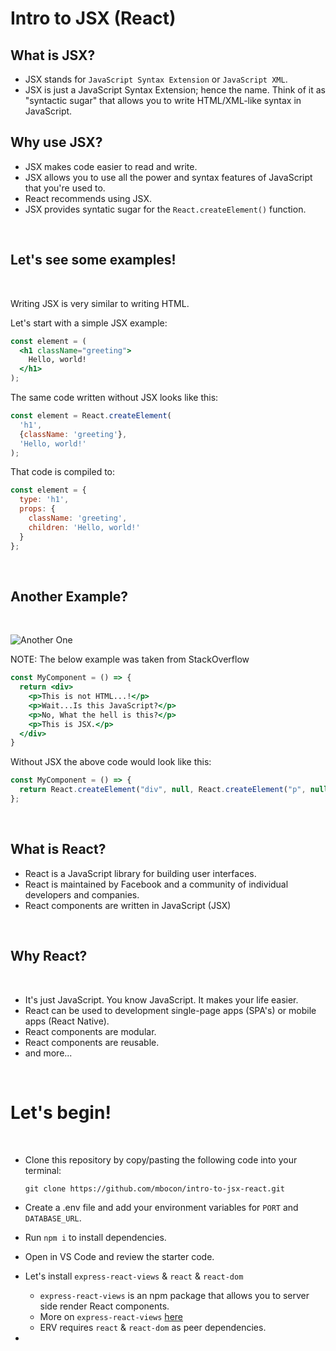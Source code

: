 # Intro to JSX (React)

## What is JSX?

- JSX stands for `JavaScript Syntax Extension` or `JavaScript XML`.
- JSX is just a JavaScript Syntax Extension; hence the name. Think of it as "syntactic sugar" that allows you to write HTML/XML-like syntax in JavaScript.

## Why use JSX?

- JSX makes code easier to read and write.
- JSX allows you to use all the power and syntax features of JavaScript that you're used to.
- React recommends using JSX.
- JSX provides syntatic sugar for the `React.createElement()` function.

<br>

## Let's see some examples!

<br>

Writing JSX is very similar to writing HTML.

Let's start with a simple JSX example:

```jsx
const element = (
  <h1 className="greeting">
    Hello, world!
  </h1>
);
```

The same code written without JSX looks like this:

```js
const element = React.createElement(
  'h1',
  {className: 'greeting'},
  'Hello, world!'
);
```

That code is compiled to:

```js
const element = {
  type: 'h1',
  props: {
    className: 'greeting',
    children: 'Hello, world!'
  }
};
```
<br>

## Another Example?

<br>

![Another One](https://media1.giphy.com/media/3o7WTxyMSVN7lM5I7C/giphy.gif)

NOTE: The below example was taken from StackOverflow

```jsx
const MyComponent = () => { 
  return <div> 
    <p>This is not HTML...!</p> 
    <p>Wait...Is this JavaScript?</p> 
    <p>No, What the hell is this?</p> 
    <p>This is JSX.</p> 
  </div> 
} 
```

Without JSX the above code would look like this:

```js
const MyComponent = () => { 
  return React.createElement("div", null, React.createElement("p", null, "This is not HTML...!"), React.createElement("p", null, "Wait...Is this JavaScript?"), React.createElement("p", null, "No, What the hell is this?"), React.createElement("p", null, "This is JSX.")); 
};
```

<br>

## What is React?

- React is a JavaScript library for building user interfaces.
- React is maintained by Facebook and a community of individual developers and companies.
- React components are written in JavaScript (JSX)

<br>

## Why React?

<br>

- It's just JavaScript. You know JavaScript. It makes your life easier.
- React can be used to development single-page apps (SPA's) or mobile apps (React Native).
- React components are modular.
- React components are reusable.
- and more...

<br>

# Let's begin!
<br>

- Clone this repository by copy/pasting the following code into your terminal:
  
   ```
   git clone https://github.com/mbocon/intro-to-jsx-react.git
   ```
- Create a .env file and add your environment variables for `PORT` and `DATABASE_URL`.
- Run `npm i` to install dependencies.
- Open in VS Code and review the starter code.
- Let's install `express-react-views` & `react` & `react-dom`
    - `express-react-views` is an npm package that allows you to server side render React components.
    - More on `express-react-views`  [here](https://github.com/reactjs/express-react-views)
    - ERV requires `react` & `react-dom` as peer dependencies.
- 